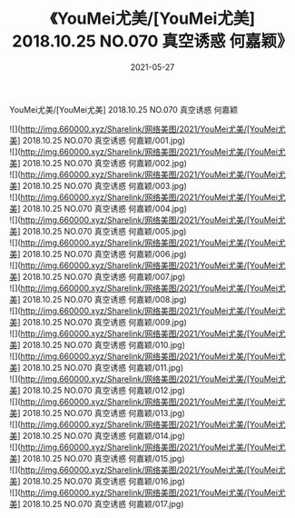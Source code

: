 ﻿---
layout: post
title:  《YouMei尤美/[YouMei尤美] 2018.10.25 NO.070 真空诱惑 何嘉颖》
date:   2021-05-27
img: http://img.660000.xyz/Sharelink/网络美图/2021/YouMei尤美/[YouMei尤美] 2018.10.25 NO.070 真空诱惑 何嘉颖/000.jpg
categories: [美女, 清纯, 唯美]
---

YouMei尤美/[YouMei尤美] 2018.10.25 NO.070 真空诱惑 何嘉颖

 ![](http://img.660000.xyz/Sharelink/网络美图/2021/YouMei尤美/[YouMei尤美] 2018.10.25 NO.070 真空诱惑 何嘉颖/001.jpg) <br>![](http://img.660000.xyz/Sharelink/网络美图/2021/YouMei尤美/[YouMei尤美] 2018.10.25 NO.070 真空诱惑 何嘉颖/002.jpg) <br>![](http://img.660000.xyz/Sharelink/网络美图/2021/YouMei尤美/[YouMei尤美] 2018.10.25 NO.070 真空诱惑 何嘉颖/003.jpg) <br>![](http://img.660000.xyz/Sharelink/网络美图/2021/YouMei尤美/[YouMei尤美] 2018.10.25 NO.070 真空诱惑 何嘉颖/004.jpg) <br>![](http://img.660000.xyz/Sharelink/网络美图/2021/YouMei尤美/[YouMei尤美] 2018.10.25 NO.070 真空诱惑 何嘉颖/005.jpg) <br>![](http://img.660000.xyz/Sharelink/网络美图/2021/YouMei尤美/[YouMei尤美] 2018.10.25 NO.070 真空诱惑 何嘉颖/006.jpg) <br>![](http://img.660000.xyz/Sharelink/网络美图/2021/YouMei尤美/[YouMei尤美] 2018.10.25 NO.070 真空诱惑 何嘉颖/007.jpg) <br>![](http://img.660000.xyz/Sharelink/网络美图/2021/YouMei尤美/[YouMei尤美] 2018.10.25 NO.070 真空诱惑 何嘉颖/008.jpg) <br>![](http://img.660000.xyz/Sharelink/网络美图/2021/YouMei尤美/[YouMei尤美] 2018.10.25 NO.070 真空诱惑 何嘉颖/009.jpg) <br>![](http://img.660000.xyz/Sharelink/网络美图/2021/YouMei尤美/[YouMei尤美] 2018.10.25 NO.070 真空诱惑 何嘉颖/010.jpg) <br>![](http://img.660000.xyz/Sharelink/网络美图/2021/YouMei尤美/[YouMei尤美] 2018.10.25 NO.070 真空诱惑 何嘉颖/011.jpg) <br>![](http://img.660000.xyz/Sharelink/网络美图/2021/YouMei尤美/[YouMei尤美] 2018.10.25 NO.070 真空诱惑 何嘉颖/012.jpg) <br>![](http://img.660000.xyz/Sharelink/网络美图/2021/YouMei尤美/[YouMei尤美] 2018.10.25 NO.070 真空诱惑 何嘉颖/013.jpg) <br>![](http://img.660000.xyz/Sharelink/网络美图/2021/YouMei尤美/[YouMei尤美] 2018.10.25 NO.070 真空诱惑 何嘉颖/014.jpg) <br>![](http://img.660000.xyz/Sharelink/网络美图/2021/YouMei尤美/[YouMei尤美] 2018.10.25 NO.070 真空诱惑 何嘉颖/015.jpg) <br>![](http://img.660000.xyz/Sharelink/网络美图/2021/YouMei尤美/[YouMei尤美] 2018.10.25 NO.070 真空诱惑 何嘉颖/016.jpg) <br>![](http://img.660000.xyz/Sharelink/网络美图/2021/YouMei尤美/[YouMei尤美] 2018.10.25 NO.070 真空诱惑 何嘉颖/017.jpg) <br>